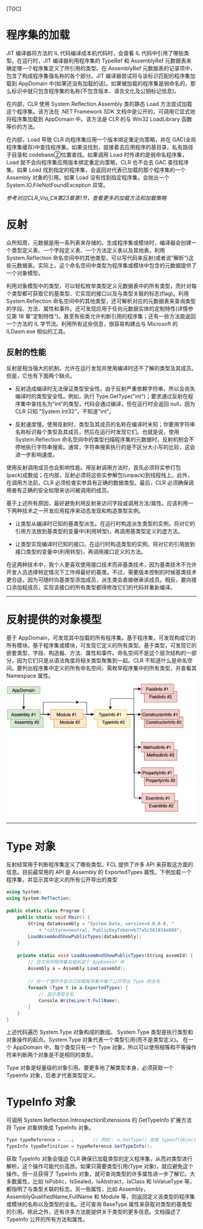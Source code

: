 [TOC]

# 程序集的加载

JIT 编译器将方法的 IL 代码编译成本机代码时，会查看 IL 代码中引用了哪些类型。在运行时，JIT 编译器利用程序集的 TypeRef 和 AssemblyRef 元数据表来确定哪一个程序集定义了所引用的类型。在 AssemblyRef 元数据表的记录项中，包含了构成程序集强名称的各个部分。JIT 编译器尝试将与该标识匹配的程序集加载到 AppDomain 中(如果还没有加载的话)。如果被加载的程序集是弱命名的，那么标识中就只包含程序集的名称(不包含版本、语言文化及公钥标记信息)。

在内部，CLR 使用 System.Reflection.Assembly 类的静态 Load 方法尝试加载这个程序集。该方法在 .NET Framework SDK 文档中是公开的，可调用它显式地将程序集加载到 AppDomain 中。该方法是 CLR 的与 Win32 LoadLibrary 函数等价的方法。

在内部，Load 导致 CLR 向程序集应用一个版本绑定重定向策略，并在 GAC(全局程序集缓存)中查找程序集。如果没找到，就接着去应用程序的基目录、私有路径子目录和 codebase②位置查找。如果调用 Load 时传递的是弱命名程序集，Load 就不会向程序集应用版本绑定重定向策略，CLR 也不会去 GAC 查找程序集。如果 Load 找到指定的程序集，会返回对代表已加载的那个程序集的一个 Assembly 对象的引用。如果 Load 没有找到指定程序集，会抛出一个 System.IO.FileNotFoundException 异常。

*参考对应CLR_Via_C#第23章第1节，查看更多的加载方法和加载策略*

# 反射
众所知周，元数据是用一系列表来存储的。生成程序集或模块时，编译器会创建一个类型定义表、一个字段定义表、一个方法定义表以及其他表。利用 System.Reflection 命名空间中的其他类型，可以写代码来反射(或者说”解析“)这些元数据表。实际上，这个命名空间中类型为程序集或模块中包含的元数据提供了一个对象模型。

利用对象模型中的类型，可以轻松枚举类型定义元数据表中的所有类型，而针对每个类型都可获取它的基类型、它实现的接口以及与类型关联的标志(flag)。利用 System.Reflection 命名空间中的其他类型，还可解析对应的元数据表来查询类型的字段、方法、属性和事件。还可发现应用于任何元数据实体的定制特性(详情参见第 18 章”定制特性“)。甚至有些类允许判断引用的程序集；还有一些方法能返回一个方法的 IL 字节流。利用所有这些信息，很容易构建出与 Microsoft 的 ILDasm.exe 相似的工具。

## 反射的性能
反射是相当强大的机制，允许在运行发现并使用编译时还不了解的类型及其成员。但是，它也有下面两个缺点。
- 反射造成编译时无法保证类型安全性。由于反射严重依赖字符串，所以会丧失编译时的类型安全性。例如，执行 Type.GetType("int")；要求通过反射在程序集中查找名为“int”的类型，代码会通过编译，但在运行时会返回 null，因为 CLR 只知 "System.Int32"，不知道"int"。

- 反射速度慢。使用反射时，类型及其成员的名称在编译时未知；你要用字符串名称标识每个类型及其成员，然后在运行时发现它们。也就是说，使用 System.Reflection 命名空间中的类型扫描程序集的元数据时，反射机制会不停地执行字符串搜索。通常，字符串搜索执行的是不区分大小写的比较，这会进一步影响速度。

使用反射调用成员也会影响性能。用反射调用方法时，首先必须将实参打包(pack)成数组；在内部，反射必须将这些实参解包(unpack)到线程栈上。此外，在调用方法前，CLR 必须检查实参具有正确的数据类型。最后，CLR 必须确保调用者有正确的安全权限来访问被调用的成员。

基于上述所有原因，最好避免利用反射来访问字段或调用方法/属性。应该利用一下两种技术之一开发应用程序来动态发现和构造类型实例。

- 让类型从编译时已知的基类型派生。在运行时构造派生类型的实例，将对它的引用方法放到基类型的变量中(利用转型)，再调用基类型定义的虚方法。

- 让类型实现编译时已知的接口。在运行时构造类型的实例，将对它的引用放到接口类型的变量中(利用转型)，再调用接口定义的方法。

在这两种技术中，我个人更喜欢使用接口技术而非基类技术，因为基类技术不允许开发人员选择特定情况下工作得最好的基类。不过，需要版本控制的时候基类技术更合适，因为可随时向基类型添加成员，派生类会直接继承该成员。相反，要向接口添加程成员，实现该接口的所有类型都得修改它们的代码并重新编译。


---------------------

# 反射提供的对象模型
基于 AppDomain，可发现其中加载的所有程序集。基于程序集，可发现构成它的所有模块。基于程序集或模块，可发现它定义的所有类型。基于类型，可发现它的嵌套类型、字段、构造器、方法、属性和事件。命名空间不是这个层次结构的一部分，因为它们只是从语法角度将相关类型聚集到一起。CLR 不知道什么是命名空间。要列出程序集中定义的所有命名空间，需枚举程序集中的所有类型，并查看其 Namespace 属性。
![](pic/反射对象模型.PNG)


-----------------

# Type 对象

反射经常用于判断程序集定义了哪些类型。FCL 提供了许多 API 来获取这方面的信息。目前最常用的 API 是 Assembly 的 ExportedTypes 属性。下例加载一个程序集，并显示其中定义的所有公开导出的类型

```csharp
using System;
using System.Reflection;

public static class Program {
    public static void Main() {
        String dataAssembly = "System.Data, version=4.0.0.0, "
            + "culture=neutral, PublicKeyToken=b77a5c561934e089";
        LoadAssemAndShowPublicTypes(dataAssembly);
    }

    private static void LoadAssemAndShowPublicTypes(String assemId) {
        // 显式地将程序集加载到这个 AppDomain 中
        Assembly a = Assembly.Load(assemId);

        // 在一个循环中显示已加载程序集中每个公开导出 Type 的全名
        foreach (Type t in a.ExportedTypes) {
            // 显示类型全名
            Console.WriteLine(t.FullName);
        }
    }
}
```

上述代码遍历 System.Type 对象构成的数组。 System.Type 类型是执行类型和对象操作的起点。System.Type 对象代表一个类型引用(而不是类型定义)。
在一个 AppDomain 中，每个类型只有一个 Type 对象，所以可以使用相等和不等操作符来判断两个对象是不是相同的类型。


Type 对象是轻量级的对象引用。要更多地了解类型本身，必须获取一个 TypeInfo 对象，后者才代表类型定义。

# TypeInfo 对象
可调用 System.Reflection.IntrospectionExtensions 的 GetTypeInfo 扩展方法将 Type 对象转换成 TypeInfo 对象。

``` csharp
Type typeReference = ...;       // 例如： o.GetType() 或者 typeof(Object)
TypeInfo typeDefinition = typeReference.GetTypeInfo();
```

获取 TypeInfo 对象会强迫 CLR 确保已加载类型的定义程序集，从而对类型进行解析。这个操作可能代价高昂。如果只需要类型引用(Type 对象)，就应避免这个操作。但一旦获得了 TypeInfo 对象，就可查询类型的许多属性进一步了解它。大多数属性，比如 IsPublic，IsSealed，IsAbstract，IsClass 和 IsValueType 等，都指明了与类型关联的标志。另一些属性，比如 Assembly，AssemblyQualifiedName,FullName 和 Module 等，则返回定义该类型的程序集或模块的名称以及类型的全名。还可查询 BaseType 属性来获取对类型的基类型的引用。除此之外，还有许多方法能提供关于类型的更多信息。文档描述了 TypeInfo 公开的所有方法和属性。


